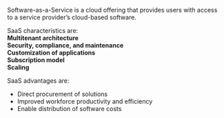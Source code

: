 Software-as-a-Service is a cloud offering that provides users with access to a service provider’s cloud-based software. 

SaaS characteristics are:  
**Multitenant architecture  
Security, compliance, and maintenance  
Customization of applications  
Subscription model  
Scaling**

SaaS advantages are:
- Direct procurement of solutions  
- Improved workforce productivity and efficiency  
- Enable distribution of software costs
